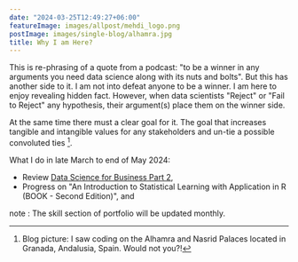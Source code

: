 ```yaml
---
date: "2024-03-25T12:49:27+06:00"
featureImage: images/allpost/mehdi_logo.png
postImage: images/single-blog/alhamra.jpg
title: Why I am Here?
---
```


This is re-phrasing of a quote from a podcast: "to be a winner in any arguments you need data science along with its nuts and bolts". But this has another side to it. I am not into defeat anyone to be a winner. I am here to enjoy revealing hidden fact. However, when data scientists "Reject" or "Fail to Reject" any hypothesis, their argument(s) place them on the winner side.  

At the same time there must a clear goal for it. The goal that increases tangible and intangible values for any stakeholders and un-tie a possible convoluted ties [^first].



What I do in late March to end of May 2024:

- Review [Data Science for Business Part 2](https://university.business-science.io/p/hr201-using-machine-learning-h2o-lime-to-predict-employee-turnover),
- Progress on "An Introduction to Statistical Learning with Application in R (BOOK - Second Edition)", and


[^first]: Blog picture: I saw coding on the Alhamra and Nasrid Palaces located in Granada, Andalusia, Spain. Would not you?!

note : The skill section of portfolio will be updated monthly.